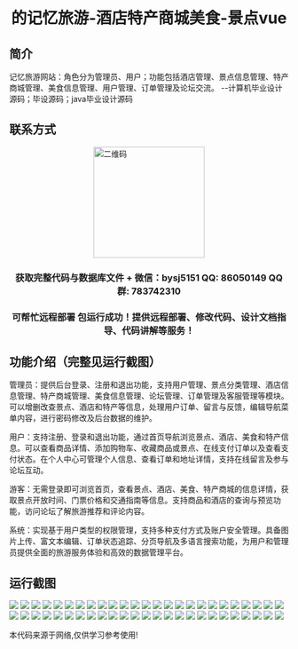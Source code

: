 <p><h1 align="center">的记忆旅游-酒店特产商城美食-景点vue</h1></p>

## 简介
记忆旅游网站：角色分为管理员、用户；功能包括酒店管理、景点信息管理、特产商城管理、美食信息管理、用户管理、订单管理及论坛交流。    --计算机毕业设计源码；毕设源码；java毕业设计源码


## 联系方式
<img src="https://bs-1329754181.cos.ap-shanghai.myqcloud.com/wx.jpg" alt="二维码" style="display: block; margin: 0 auto;" width="200px">
<p><h3 align="center">获取完整代码与数据库文件 + 微信：bysj5151 QQ: 86050149 QQ群: 783742310</h3></p>
<p><h3 align="center">可帮忙远程部署 包运行成功！提供远程部署、修改代码、设计文档指导、代码讲解等服务！</h3></p>

## 功能介绍（完整见运行截图）
管理员：提供后台登录、注册和退出功能，支持用户管理、景点分类管理、酒店信息管理、特产商城管理、美食信息管理、论坛管理、订单管理及客服管理等模块。可以增删改查景点、酒店和特产等信息，处理用户订单、留言与反馈，编辑导航菜单内容，进行密码修改及后台数据的维护。

用户：支持注册、登录和退出功能，通过首页导航浏览景点、酒店、美食和特产信息。可以查看商品详情、添加购物车、收藏商品或景点、在线支付订单以及查看支付状态。在个人中心可管理个人信息、查看订单和地址详情，支持在线留言及参与论坛互动。

游客：无需登录即可浏览首页，查看景点、酒店、美食、特产商城的信息详情，获取景点开放时间、门票价格和交通指南等信息。支持商品和酒店的查询与预览功能，访问论坛了解旅游推荐和评论内容。

系统：实现基于用户类型的权限管理，支持多种支付方式及账户安全管理。具备图片上传、富文本编辑、订单状态追踪、分页导航及多语言搜索功能，为用户和管理员提供全面的旅游服务体验和高效的数据管理平台。


## 运行截图
![](https://bs-1329754181.cos.ap-shanghai.myqcloud.com/ssm/MemoryTourHotelSpecialtyMallFoodAttractions/img/001.jpg)
![](https://bs-1329754181.cos.ap-shanghai.myqcloud.com/ssm/MemoryTourHotelSpecialtyMallFoodAttractions/img/002.jpg)
![](https://bs-1329754181.cos.ap-shanghai.myqcloud.com/ssm/MemoryTourHotelSpecialtyMallFoodAttractions/img/003.jpg)
![](https://bs-1329754181.cos.ap-shanghai.myqcloud.com/ssm/MemoryTourHotelSpecialtyMallFoodAttractions/img/004.jpg)
![](https://bs-1329754181.cos.ap-shanghai.myqcloud.com/ssm/MemoryTourHotelSpecialtyMallFoodAttractions/img/005.jpg)
![](https://bs-1329754181.cos.ap-shanghai.myqcloud.com/ssm/MemoryTourHotelSpecialtyMallFoodAttractions/img/006.jpg)
![](https://bs-1329754181.cos.ap-shanghai.myqcloud.com/ssm/MemoryTourHotelSpecialtyMallFoodAttractions/img/007.jpg)
![](https://bs-1329754181.cos.ap-shanghai.myqcloud.com/ssm/MemoryTourHotelSpecialtyMallFoodAttractions/img/008.jpg)
![](https://bs-1329754181.cos.ap-shanghai.myqcloud.com/ssm/MemoryTourHotelSpecialtyMallFoodAttractions/img/009.jpg)
![](https://bs-1329754181.cos.ap-shanghai.myqcloud.com/ssm/MemoryTourHotelSpecialtyMallFoodAttractions/img/010.jpg)
![](https://bs-1329754181.cos.ap-shanghai.myqcloud.com/ssm/MemoryTourHotelSpecialtyMallFoodAttractions/img/011.jpg)
![](https://bs-1329754181.cos.ap-shanghai.myqcloud.com/ssm/MemoryTourHotelSpecialtyMallFoodAttractions/img/012.jpg)
![](https://bs-1329754181.cos.ap-shanghai.myqcloud.com/ssm/MemoryTourHotelSpecialtyMallFoodAttractions/img/013.jpg)
![](https://bs-1329754181.cos.ap-shanghai.myqcloud.com/ssm/MemoryTourHotelSpecialtyMallFoodAttractions/img/014.jpg)
![](https://bs-1329754181.cos.ap-shanghai.myqcloud.com/ssm/MemoryTourHotelSpecialtyMallFoodAttractions/img/015.jpg)
![](https://bs-1329754181.cos.ap-shanghai.myqcloud.com/ssm/MemoryTourHotelSpecialtyMallFoodAttractions/img/016.jpg)
![](https://bs-1329754181.cos.ap-shanghai.myqcloud.com/ssm/MemoryTourHotelSpecialtyMallFoodAttractions/img/017.jpg)
![](https://bs-1329754181.cos.ap-shanghai.myqcloud.com/ssm/MemoryTourHotelSpecialtyMallFoodAttractions/img/018.jpg)
![](https://bs-1329754181.cos.ap-shanghai.myqcloud.com/ssm/MemoryTourHotelSpecialtyMallFoodAttractions/img/019.jpg)
![](https://bs-1329754181.cos.ap-shanghai.myqcloud.com/ssm/MemoryTourHotelSpecialtyMallFoodAttractions/img/020.jpg)
![](https://bs-1329754181.cos.ap-shanghai.myqcloud.com/ssm/MemoryTourHotelSpecialtyMallFoodAttractions/img/021.jpg)
![](https://bs-1329754181.cos.ap-shanghai.myqcloud.com/ssm/MemoryTourHotelSpecialtyMallFoodAttractions/img/022.jpg)
![](https://bs-1329754181.cos.ap-shanghai.myqcloud.com/ssm/MemoryTourHotelSpecialtyMallFoodAttractions/img/023.jpg)
![](https://bs-1329754181.cos.ap-shanghai.myqcloud.com/ssm/MemoryTourHotelSpecialtyMallFoodAttractions/img/024.jpg)
![](https://bs-1329754181.cos.ap-shanghai.myqcloud.com/ssm/MemoryTourHotelSpecialtyMallFoodAttractions/img/025.jpg)
![](https://bs-1329754181.cos.ap-shanghai.myqcloud.com/ssm/MemoryTourHotelSpecialtyMallFoodAttractions/img/026.jpg)
![](https://bs-1329754181.cos.ap-shanghai.myqcloud.com/ssm/MemoryTourHotelSpecialtyMallFoodAttractions/img/027.jpg)
![](https://bs-1329754181.cos.ap-shanghai.myqcloud.com/ssm/MemoryTourHotelSpecialtyMallFoodAttractions/img/028.jpg)
![](https://bs-1329754181.cos.ap-shanghai.myqcloud.com/ssm/MemoryTourHotelSpecialtyMallFoodAttractions/img/029.jpg)
![](https://bs-1329754181.cos.ap-shanghai.myqcloud.com/ssm/MemoryTourHotelSpecialtyMallFoodAttractions/img/030.jpg)
![](https://bs-1329754181.cos.ap-shanghai.myqcloud.com/ssm/MemoryTourHotelSpecialtyMallFoodAttractions/img/031.jpg)
![](https://bs-1329754181.cos.ap-shanghai.myqcloud.com/ssm/MemoryTourHotelSpecialtyMallFoodAttractions/img/032.jpg)
![](https://bs-1329754181.cos.ap-shanghai.myqcloud.com/ssm/MemoryTourHotelSpecialtyMallFoodAttractions/img/033.jpg)
![](https://bs-1329754181.cos.ap-shanghai.myqcloud.com/ssm/MemoryTourHotelSpecialtyMallFoodAttractions/img/034.jpg)
![](https://bs-1329754181.cos.ap-shanghai.myqcloud.com/ssm/MemoryTourHotelSpecialtyMallFoodAttractions/img/035.jpg)
![](https://bs-1329754181.cos.ap-shanghai.myqcloud.com/ssm/MemoryTourHotelSpecialtyMallFoodAttractions/img/036.jpg)
![](https://bs-1329754181.cos.ap-shanghai.myqcloud.com/ssm/MemoryTourHotelSpecialtyMallFoodAttractions/img/037.jpg)
![](https://bs-1329754181.cos.ap-shanghai.myqcloud.com/ssm/MemoryTourHotelSpecialtyMallFoodAttractions/img/038.jpg)
![](https://bs-1329754181.cos.ap-shanghai.myqcloud.com/ssm/MemoryTourHotelSpecialtyMallFoodAttractions/img/039.jpg)
![](https://bs-1329754181.cos.ap-shanghai.myqcloud.com/ssm/MemoryTourHotelSpecialtyMallFoodAttractions/img/040.jpg)
![](https://bs-1329754181.cos.ap-shanghai.myqcloud.com/ssm/MemoryTourHotelSpecialtyMallFoodAttractions/img/041.jpg)
![](https://bs-1329754181.cos.ap-shanghai.myqcloud.com/ssm/MemoryTourHotelSpecialtyMallFoodAttractions/img/042.jpg)
![](https://bs-1329754181.cos.ap-shanghai.myqcloud.com/ssm/MemoryTourHotelSpecialtyMallFoodAttractions/img/043.jpg)
![](https://bs-1329754181.cos.ap-shanghai.myqcloud.com/ssm/MemoryTourHotelSpecialtyMallFoodAttractions/img/044.jpg)
![](https://bs-1329754181.cos.ap-shanghai.myqcloud.com/ssm/MemoryTourHotelSpecialtyMallFoodAttractions/img/045.jpg)
![](https://bs-1329754181.cos.ap-shanghai.myqcloud.com/ssm/MemoryTourHotelSpecialtyMallFoodAttractions/img/046.jpg)
![](https://bs-1329754181.cos.ap-shanghai.myqcloud.com/ssm/MemoryTourHotelSpecialtyMallFoodAttractions/img/047.jpg)
![](https://bs-1329754181.cos.ap-shanghai.myqcloud.com/ssm/MemoryTourHotelSpecialtyMallFoodAttractions/img/048.jpg)
![](https://bs-1329754181.cos.ap-shanghai.myqcloud.com/ssm/MemoryTourHotelSpecialtyMallFoodAttractions/img/049.jpg)
![](https://bs-1329754181.cos.ap-shanghai.myqcloud.com/ssm/MemoryTourHotelSpecialtyMallFoodAttractions/img/050.jpg)

<p>本代码来源于网络,仅供学习参考使用!</p>
